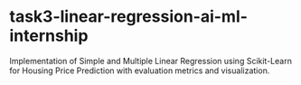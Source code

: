 # task3-linear-regression-ai-ml-internship
Implementation of Simple and Multiple Linear Regression using Scikit-Learn for Housing Price Prediction with evaluation metrics and visualization.
